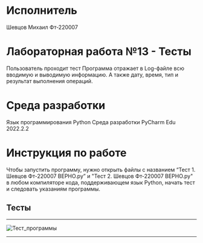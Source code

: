 # Исполнитель
Шевцов Михаил
Фт-220007

# Лабораторная работа №13 - Тесты
Пользователь проходит тест 
Программа отражает в Log-файле всю вводимую и выводимую информацию. А также дату, время, тип и результат выполнения операций.

# Среда разработки
Язык программирования Python
Среда разработки PyCharm Edu 2022.2.2

# Инструкция по работе
Чтобы запустить программу, нужно открыть файлы с названием “Тест 1. Шевцов Фт-220007 ВЕРНО.py” и "Тест 2. Шевцов Фт-220007 ВЕРНО.py" в любом компиляторе кода, поддерживающем язык Python, начать тест и следовать указаниям программы.

## Тесты

___
![Тест_программы](photo_2023-12-02_00-02-34.jpg)
___



